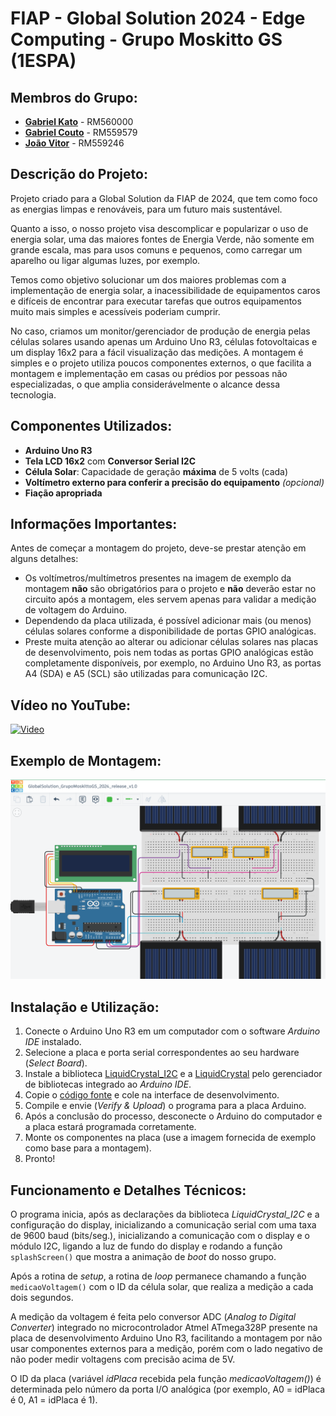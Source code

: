 # FIAP - Global Solution 2024 - Edge Computing - Grupo Moskitto GS (1ESPA)

## Membros do Grupo:
- [**Gabriel Kato**](https://github.com/kato8088) - RM560000
- [**Gabriel Couto**](https://github.com/rouri404) - RM559579
- [**João Vitor**](https://github.com/joaomatosq) - RM559246

## Descrição do Projeto:
Projeto criado para a Global Solution da FIAP de 2024, que tem como foco as energias limpas e renováveis, para um futuro mais sustentável. <br>

Quanto a isso, o nosso projeto visa descomplicar e popularizar o uso de energia solar, uma das maiores fontes de Energia Verde, não somente em grande escala, mas para usos comuns e pequenos, como carregar um aparelho ou ligar algumas luzes, por exemplo. <br>

Temos como objetivo solucionar um dos maiores problemas com a implementação de energia solar, a inacessibilidade de equipamentos caros e difíceis de encontrar para executar tarefas que outros equipamentos muito mais simples e acessíveis poderiam cumprir. <br>

No caso, criamos um monitor/gerenciador de produção de energia pelas células solares usando apenas um Arduino Uno R3, células fotovoltaicas e um display 16x2 para a fácil visualização das medições. A montagem é simples e o projeto utiliza poucos componentes externos, o que facilita a montagem e implementação em casas ou prédios por pessoas não especializadas, o que amplia considerávelmente o alcance dessa tecnologia.

## Componentes Utilizados:
- **Arduino Uno R3**
- **Tela LCD 16x2** com **Conversor Serial I2C**
- **Célula Solar**: Capacidade de geração **máxima** de 5 volts (cada)
- **Voltímetro externo para conferir a precisão do equipamento** _(opcional)_
- **Fiação apropriada**

## Informações Importantes:
Antes de começar a montagem do projeto, deve-se prestar atenção em alguns detalhes:
- Os voltímetros/multímetros presentes na imagem de exemplo da montagem **não** são obrigatórios para o projeto e **não** deverão estar no circuito após a montagem, eles servem apenas para validar a medição de voltagem do Arduino.
- Dependendo da placa utilizada, é possível adicionar mais (ou menos) células solares conforme a disponibilidade de portas GPIO analógicas.
- Preste muita atenção ao alterar ou adicionar células solares nas placas de desenvolvimento, pois nem todas as portas GPIO analógicas estão completamente disponíveis, por exemplo, no Arduino Uno R3, as portas A4 (SDA) e A5 (SCL) são utilizadas para comunicação I2C.

## Vídeo no YouTube:
[![Video](https://img.youtube.com/vi/uoWzRywvrPw/0.jpg)](https://www.youtube.com/watch?v=uoWzRywvrPw)

## Exemplo de Montagem:
![esquema](./GlobalSolution_GrupoMoskittoGS_2024_release_v1_schem.png "Montagem de Exemplo")

## Instalação e Utilização:
1. Conecte o Arduino Uno R3 em um computador com o software _Arduino IDE_ instalado.
2. Selecione a placa e porta serial correspondentes ao seu hardware (_Select Board_).
3. Instale a biblioteca [LiquidCrystal_I2C](https://reference.arduino.cc/reference/en/libraries/liquidcrystal-i2c/) e a [LiquidCrystal](https://docs.arduino.cc/libraries/liquidcrystal/) pelo gerenciador de bibliotecas integrado ao _Arduino IDE_.
4. Copie o [código fonte](https://github.com/kato8088/GlobalSolution2024_EdgeComputing_MoskittoGS_1ESPA/blob/main/GlobalSolution2024_ArduinoR3_mainSource.cpp) e cole na interface de desenvolvimento.
5. Compile e envie (_Verify & Upload_) o programa para a placa Arduino.
6. Após a conclusão do processo, desconecte o Arduino do computador e a placa estará programada corretamente.
7. Monte os componentes na placa (use a imagem fornecida de exemplo como base para a montagem).
8. Pronto!

## Funcionamento e Detalhes Técnicos:
O programa inicia, após as declarações da biblioteca _LiquidCrystal_I2C_ e a configuração do display, inicializando a comunicação serial com uma taxa de 9600 baud (bits/seg.), inicializando a comunicação com o display e o módulo I2C, ligando a luz de fundo do display e rodando a função <code>splashScreen()</code> que mostra a animação de _boot_ do nosso grupo.

Após a rotina de _setup_, a rotina de _loop_ permanece chamando a função <code>medicaoVoltagem()</code> com o ID da célula solar, que realiza a medição a cada dois segundos.

A medição da voltagem é feita pelo conversor ADC (_Analog to Digital Converter_) integrado no microcontrolador Atmel ATmega328P presente na placa de desenvolvimento Arduino Uno R3, facilitando a montagem por não usar componentes externos para a medição, porém com o lado negativo de não poder medir voltagens com precisão acima de 5V.

O ID da placa (variável _idPlaca_ recebida pela função _medicaoVoltagem()_) é determinada pelo número da porta I/O analógica (por exemplo, A0 = idPlaca é 0, A1 = idPlaca é 1).
